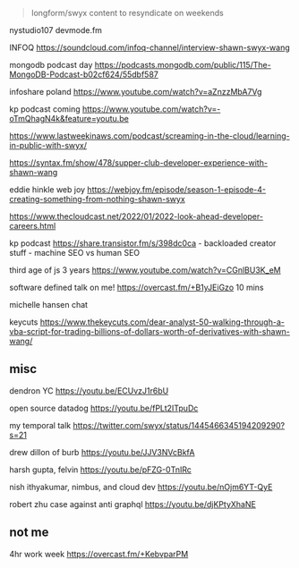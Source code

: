 > longform/swyx content to resyndicate  on weekends

nystudio107 devmode.fm

INFOQ https://soundcloud.com/infoq-channel/interview-shawn-swyx-wang

mongodb podcast day https://podcasts.mongodb.com/public/115/The-MongoDB-Podcast-b02cf624/55dbf587

infoshare poland https://www.youtube.com/watch?v=aZnzzMbA7Vg

kp podcast coming https://www.youtube.com/watch?v=-oTmQhagN4k&feature=youtu.be

https://www.lastweekinaws.com/podcast/screaming-in-the-cloud/learning-in-public-with-swyx/


https://syntax.fm/show/478/supper-club-developer-experience-with-shawn-wang

eddie hinkle web joy https://webjoy.fm/episode/season-1-episode-4-creating-something-from-nothing-shawn-swyx

https://www.thecloudcast.net/2022/01/2022-look-ahead-developer-careers.html



kp podcast https://share.transistor.fm/s/398dc0ca - backloaded creator stuff - machine SEO vs human SEO


third age of js 3 years https://www.youtube.com/watch?v=CGnlBU3K_eM


software defined talk on me! https://overcast.fm/+B1yJEiGzo 10 mins


michelle hansen chat

keycuts https://www.thekeycuts.com/dear-analyst-50-walking-through-a-vba-script-for-trading-billions-of-dollars-worth-of-derivatives-with-shawn-wang/


## misc

dendron YC https://youtu.be/ECUvzJ1r6bU

open source datadog https://youtu.be/fPLt2ITpuDc

my temporal talk https://twitter.com/swyx/status/1445466345194209290?s=21


drew dillon of burb https://youtu.be/JJV3NVcBkfA

harsh gupta, felvin https://youtu.be/pFZG-0TnIRc


nish ithyakumar, nimbus, and cloud dev https://youtu.be/nOjm6YT-QyE

robert zhu case against anti graphql https://youtu.be/djKPtyXhaNE

## not me

4hr work week https://overcast.fm/+KebvparPM
